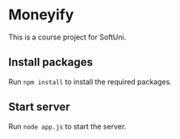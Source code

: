 # Moneyify

This is a course project for SoftUni.

## Install packages

Run `npm install` to install the required packages.

## Start server

Run `node app.js` to start the server.